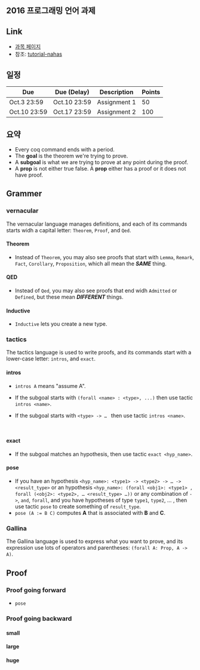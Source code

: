 
2016 프로그래밍 언어 과제
----

## Link

* [과목 페이지](https://github.com/snu-sf-class/pl201602)
* 참조: [tutorial-nahas](http://kr.archive.ubuntu.com/ubuntu)

## 일정


| Due          | Due (Delay)  | Description  | Points |
| ------------ | ------------ | ------------ | ------ |
| Oct.3 23:59  | Oct.10 23:59 | Assignment 1 | 50     |
| Oct.10 23:59 | Oct.17 23:59 | Assignment 2 | 100    |



## 요약

* Every coq command ends with a period.
* The **goal** is the theorem we're trying to prove.
* A **subgoal** is what we are trying to prove at any point during the proof.
* A **prop** is not either true false. A **prop** either has a proof or it does not have proof.

## Grammer

### vernacular

The vernacular language manages definitions, and each of its commands starts widh a capital letter: `Theorem`, `Proof`, and `Qed`.

#### Theorem

* Instead of `Theorem`, you may also see proofs that start with `Lemma`, `Remark`, `Fact`, `Corollary`, `Proposition`, which all mean the ***SAME*** thing. 

#### QED

* Instead of `Qed`, you may also see proofs that end widh `Admitted` or `Defined`, but these mean ***DIFFERENT*** things.

#### Inductive

* `Inductive` lets you create a new type.

### tactics

The tactics language is used to write proofs, and its commands start with a lower-case letter: `intros`, and `exact`.

#### intros

* `intros A` means "assume A".


* If the subgoal starts with `(forall <name> : <type>, ...)` then use tactic `intros <name>`.

* If the subgoal starts with `<type> -> … ` then use tactic `intros <name>`.

  ​

#### exact

* If the subgoal matches an hypothesis, then use tactic `exact <hyp_name>`.

#### pose

* If you have an hypothesis `<hyp_name>: <type1> -> <type2> -> … -> <result_type>` or an hypothesis `<hyp_name>: (forall <obj1>: <type1> , forall (<obj2>: <type2>, … <result_type> …))` or any combination of `->`, `and`, `forall`, and you have hypotheses of type `type1`, `type2`, … , then use tactic `pose` to create something of `result_type`.
* `pose (A := B C)` computes **A** that is associated with **B** and **C**.

### Gallina

The Gallina language is used to express what you want to prove, and its expression use lots of operators and parentheses: `(forall A: Prop, A -> A)`.



## Proof

### Proof going forward

* `pose`

### Proof going backward

#### small

#### large

#### huge

